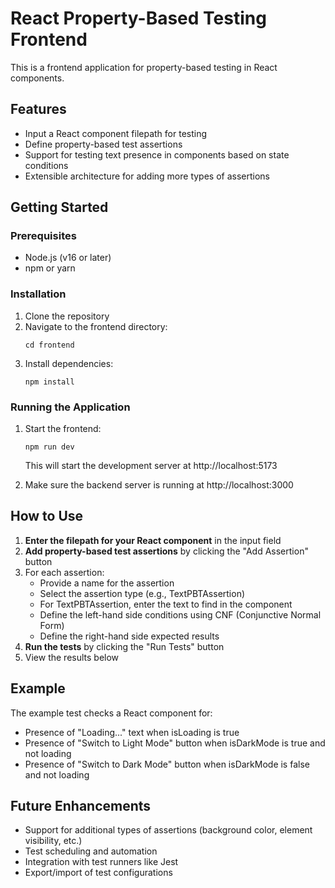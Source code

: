 # React Property-Based Testing Frontend

This is a frontend application for property-based testing in React components.

## Features

- Input a React component filepath for testing
- Define property-based test assertions
- Support for testing text presence in components based on state conditions
- Extensible architecture for adding more types of assertions

## Getting Started

### Prerequisites

- Node.js (v16 or later)
- npm or yarn

### Installation

1. Clone the repository
2. Navigate to the frontend directory:
   ```
   cd frontend
   ```
3. Install dependencies:
   ```
   npm install
   ```

### Running the Application

1. Start the frontend:
   ```
   npm run dev
   ```
   This will start the development server at http://localhost:5173

2. Make sure the backend server is running at http://localhost:3000

## How to Use

1. **Enter the filepath for your React component** in the input field
2. **Add property-based test assertions** by clicking the "Add Assertion" button
3. For each assertion:
   - Provide a name for the assertion
   - Select the assertion type (e.g., TextPBTAssertion)
   - For TextPBTAssertion, enter the text to find in the component
   - Define the left-hand side conditions using CNF (Conjunctive Normal Form)
   - Define the right-hand side expected results
4. **Run the tests** by clicking the "Run Tests" button
5. View the results below

## Example

The example test checks a React component for:
- Presence of "Loading..." text when isLoading is true
- Presence of "Switch to Light Mode" button when isDarkMode is true and not loading
- Presence of "Switch to Dark Mode" button when isDarkMode is false and not loading

## Future Enhancements

- Support for additional types of assertions (background color, element visibility, etc.)
- Test scheduling and automation
- Integration with test runners like Jest
- Export/import of test configurations
